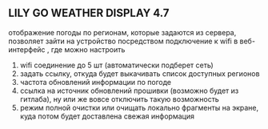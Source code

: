 ## LILY GO WEATHER DISPLAY 4.7

отображение погоды по регионам, которые задаются из сервера, позволяет зайти на устройство посредством подключение к wifi в веб-интерфейс , где можно настроить 

1. wifi соединение до 5 шт (автоматически подберет сеть)
2. задать ссылку, откуда будет выкачивать список доступных регионов
3. частота обновлений информации по погоде
4. ссылка на источник обновлений прошивки (возможно будет из гитлаба), ну или же вовсе отключить такую возможность
5. режим полной очистки или очищать локально фрагменты на экране, куда потом будет доставлена свежая информация